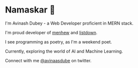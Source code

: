 # **Namaskar** 🙏

I'm Avinash Dubey - a Web Developer proficient in MERN stack. 

I'm proud developer of [menhew](https://menhew.onrender.com) and [listdown](https://listdown.onrender.com).

I see programming as poetry, as I'm a weekend poet.

Currently, exploring the world of AI and Machine Learning.

Connect with me [@avinaasdube](https://twitter.com/avinaasdube) on twitter.
